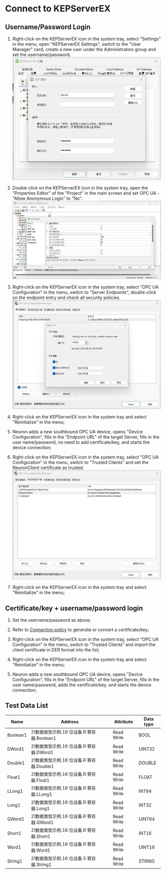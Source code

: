 # Connect to KEPServerEX

## Username/Password Login

1. Right-click on the KEPServerEX icon in the system tray, select "Settings" in the menu, open "KEPServerEX Settings", switch to the "User Manager" card, create a new user under the Administrators group and set the username/password.
![](./assets/kepware-1.jpg)

2. Double click on the KEPServerEX icon in the system tray, open the "Properties Editor" of the "Project" in the main screen and set OPC UA - "Allow Anonymous Login" to "No".
![](./assets/kepware-2.jpg)

3. Right-click on the KEPServerEX icon in the system tray, select "OPC UA Configuration" in the menu, switch to "Server Endpoints", double-click on the endpoint entry and check all security policies.
![](./assets/kepware-3.jpg)

4. Right-click on the KEPServerEX icon in the system tray and select "Reinitialize" in the menu;

5. Neuron adds a new southbound OPC UA device, opens "Device Configuration", fills in the "Endpoint URL" of the target Server, fills in the user name/password, no need to add certificate/key, and starts the device connection;

6. Right-click on the KEPServerEX icon in the system tray, select "OPC UA Configuration" in the menu, switch to "Trusted Clients" and set the NeuronClient certificate as trusted.
![](./assets/kepware-4.jpg)

7. Right-click on the KEPServerEX icon in the system tray and select "Reinitialize" in the menu;

## Certificate/key + username/password login

1. Set the username/password as above;

2. Refer to [Connection policy](./policy.md) to generate or convert a certificate/key;

3. Right-click on the KEPServerEX icon in the system tray, select "OPC UA Configuration" in the menu, switch to "Trusted Clients" and import the client certificate in DER format into the list;

4. Right-click on the KEPServerEX icon in the system tray and select "Reinitialize" in the menu;

5. Neuron adds a new southbound OPC UA device, opens "Device Configuration", fills in the "Endpoint URL" of the target Server, fills in the user name/password, adds the certificate/key, and starts the device connection;

## Test Data List

|  Name    |  Address                                      | Attribute       | Data type   |
| -------- | ------------------------------------------ | ---------- | ------ |
| Boolean1 | 2!数据类型示例.16 位设备.R 寄存器.Boolean1 | Read Write | BOOL   |
| DWord1   | 2!数据类型示例.16 位设备.R 寄存器.DWord1   | Read Write | UINT32 |
| Double1  | 2!数据类型示例.16 位设备.R 寄存器.Double1  | Read Write | DOUBLE |
| Float1   | 2!数据类型示例.16 位设备.R 寄存器.Float1   | Read Write | FLOAT  |
| LLong1   | 2!数据类型示例.16 位设备.R 寄存器.LLong1   | Read Write | INT64  |
| Long1    | 2!数据类型示例.16 位设备.R 寄存器.Long1    | Read Write | INT32  |
| QWord1   | 2!数据类型示例.16 位设备.R 寄存器.QWord1   | Read Write | UINT64 |
| Short1   | 2!数据类型示例.16 位设备.R 寄存器.Short1   | Read Write | INT16  |
| Word1    | 2!数据类型示例.16 位设备.R 寄存器.Word1    | Read Write | UINT16 |
| String1  | 2!数据类型示例.16 位设备.S 寄存器.String1  | Read Write | STRING |

